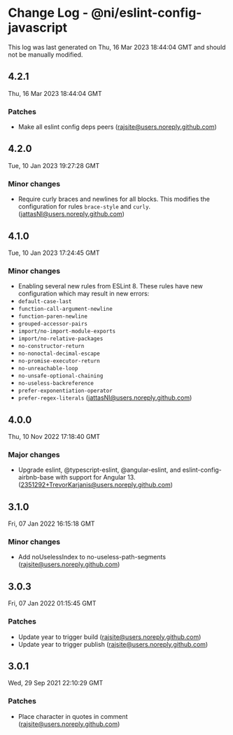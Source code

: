 # Change Log - @ni/eslint-config-javascript

This log was last generated on Thu, 16 Mar 2023 18:44:04 GMT and should not be manually modified.

<!-- Start content -->

## 4.2.1

Thu, 16 Mar 2023 18:44:04 GMT

### Patches

- Make all eslint config deps peers (rajsite@users.noreply.github.com)

## 4.2.0

Tue, 10 Jan 2023 19:27:28 GMT

### Minor changes

- Require curly braces and newlines for all blocks. This modifies the configuration for rules `brace-style` and `curly`. (jattasNI@users.noreply.github.com)

## 4.1.0

Tue, 10 Jan 2023 17:24:45 GMT

### Minor changes

- Enabling several new rules from ESLint 8. These rules have new configuration which may result in new errors:
- `default-case-last`
- `function-call-argument-newline`
- `function-paren-newline`
- `grouped-accessor-pairs`
- `import/no-import-module-exports`
- `import/no-relative-packages`
- `no-constructor-return`
- `no-nonoctal-decimal-escape`
- `no-promise-executor-return`
- `no-unreachable-loop`
- `no-unsafe-optional-chaining`
- `no-useless-backreference`
- `prefer-exponentiation-operator`
- `prefer-regex-literals` (jattasNI@users.noreply.github.com)

## 4.0.0

Thu, 10 Nov 2022 17:18:40 GMT

### Major changes

- Upgrade eslint, @typescript-eslint, @angular-eslint, and eslint-config-airbnb-base with support for Angular 13. (2351292+TrevorKarjanis@users.noreply.github.com)

## 3.1.0

Fri, 07 Jan 2022 16:15:18 GMT

### Minor changes

- Add noUselessIndex to no-useless-path-segments (rajsite@users.noreply.github.com)

## 3.0.3

Fri, 07 Jan 2022 01:15:45 GMT

### Patches

- Update year to trigger build (rajsite@users.noreply.github.com)
- Update year to trigger publish (rajsite@users.noreply.github.com)

## 3.0.1

Wed, 29 Sep 2021 22:10:29 GMT

### Patches

- Place character in quotes in comment (rajsite@users.noreply.github.com)
